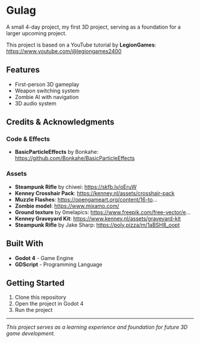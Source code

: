 # Gulag

A small 4-day project, my first 3D project, serving as a foundation for a larger upcoming project.

This project is based on a YouTube tutorial by **LegionGames**: https://www.youtube.com/@legiongames2400

## Features

- First-person 3D gameplay
- Weapon switching system
- Zombie AI with navigation
- 3D audio system

## Credits & Acknowledgments

### Code & Effects

- **BasicParticleEffects** by Bonkahe: https://github.com/Bonkahe/BasicParticleEffects

### Assets

- **Steampunk Rifle** by chiwei: https://skfb.ly/oEruW
- **Kenney Crosshair Pack**: https://kenney.nl/assets/crosshair-pack
- **Muzzle Flashes**: https://opengameart.org/content/16-to...
- **Zombie model**: https://www.mixamo.com/
- **Ground texture** by 0melapics: https://www.freepik.com/free-vector/e...
- **Kenney Graveyard Kit**: https://www.kenney.nl/assets/graveyard-kit
- **Steampunk Rifle** by Jake Sharp: https://poly.pizza/m/1aBSH8_oopt

## Built With

- **Godot 4** - Game Engine
- **GDScript** - Programming Language

## Getting Started

1. Clone this repository
2. Open the project in Godot 4
3. Run the project

---

_This project serves as a learning experience and foundation for future 3D game development._
